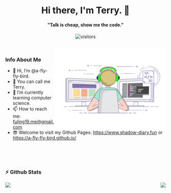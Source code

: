 <p>
  <h1 align="center"><b>Hi there, I'm Terry. 👋</b></h1>
</p>

<p>
  <h4 align="center"><b>"Talk is cheap, show me the code."</b></h4>
</p>

<p align="center">
    <img align="center" alt="visitors" src="https://komarev.com/ghpvc/?username=a-fly-fly-bird" />
</p>

<br>

<img align="right" alt="Coder GIF" height=250 width=350 src="https://github.com/a-fly-fly-bird/a-fly-fly-bird/blob/main/coder.gif" />

### Info About Me

- 👋 Hi, I’m @a-fly-fly-bird.
- 🤠 You can call me Terry.
- 🌱 I’m currently learning computer science.
- 📫 How to reach me: fuling19.me@gmail.com
- 😎 Welcome to visit my Github Pages: https://www.shadow-diary.fun or https://a-fly-fly-bird.github.io/


<br>

<br>

<br>

### :zap: Github Stats
<!-- Thanks to https://github.com/anuraghazra/github-readme-stats/blob/master/docs/readme_cn.md -->

<img align="left" src="https://github-readme-stats.vercel.app/api?username=a-fly-fly-bird&count_private=true&show_icons=true&theme=vue">

<img align="right" src="https://github-readme-stats.vercel.app/api/top-langs/?username=a-fly-fly-bird&exclude_repo=hardware_design&layout=compact">

<!-- [![Anurag's GitHub stats](https://github-readme-stats.vercel.app/api?username=a-fly-fly-bird&count_private=true&show_icons=true&theme=vue)](https://github.com/a-fly-fly-bird/a-fly-fly-bird/blob/main/README.md)

<br>

[![Top Langs](https://github-readme-stats.vercel.app/api/top-langs/?username=a-fly-fly-bird&exclude_repo=hardware_design&layout=compact)](https://github.com/a-fly-fly-bird/a-fly-fly-bird/blob/main/README.md)  -->
